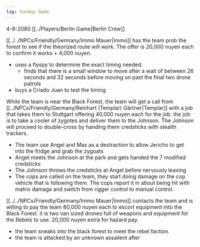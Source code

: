 ```yaml
---
tag: Sunday Game
---
```

4-8-2080
[[../Players/Berlin Game|Berlin Crew]]

[[../../NPCs/Friendly/Germany/Immo Mauer|Immo]] has the team prob the forest to see if the theorized route will work. The offer is 20,000 nuyen each to confirm it works + 4,000 nuyen. 

- uses a flyspy to determine the exact timing needed.
	- finds that there is a small window to move after a wait of between 26 seconds and 32 seconds before moving on past the final two drone patrols
- buys a Criado Juan to test the timing

While the team is near the Black Forest, the team will get a call from [[../NPCs/Friendly/Germany/Reinhart (Templar) Gärtner|Templar]] with a job that takes them to Stuttgart offering 40,000 nuyen each for the job. the job is to take a cooler of zygotes and deliver them to the Johnson. The Johnson will proceed to double-cross by handing them credsticks with stealth trackers.

- The team use Angel and Max as a destraction to allow Jericho to get into the fridge and grab the zygoats
- Angel meets the Johnson at the park and gets handed the 7 modified credsticks
- The Johnson throws the credsticks at Angel before nervously leaving
- The cops are called on the team, they start doing damage on the cop vehicle that is following them. The cops report it in about being hit with matrix damage and switch from rigger control to manual control.

[[../../NPCs/Friendly/Germany/Immo Mauer|Immo]] contacts the team and is willing to pay the team 80,000 nuyen each to escort equipment into the Black Forest. it is two van sized drones full of weapons and equipment for the Rebels to use. 20,000 nuyen extra for hazard pay.
- the team sneaks into the black forest to meet the rebel faction. 
- the team is attacked by an unknown assailent after 